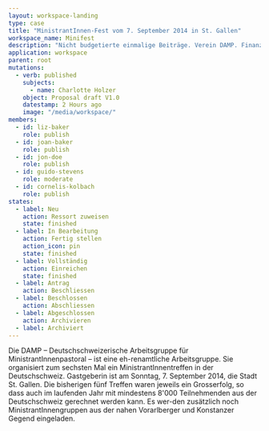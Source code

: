 ```yaml
---
layout: workspace-landing
type: case
title: "MinistrantInnen-Fest vom 7. September 2014 in St. Gallen"
workspace_name: Minifest
description: "Nicht budgetierte einmalige Beiträge. Verein DAMP. Finanzielle Unterstützung des MinistrantInnen-Fest vom 7. September 2014 in St. Gallen"
application: workspace
parent: root
mutations:
  - verb: published
    subjects:
      - name: Charlotte Holzer
    object: Proposal draft V1.0
    datestamp: 2 Hours ago
    image: "/media/workspace/"
members:
  - id: liz-baker
    role: publish
  - id: joan-baker
    role: publish
  - id: jon-doe
    role: publish
  - id: guido-stevens
    role: moderate
  - id: cornelis-kolbach
    role: publish
states:
  - label: Neu
    action: Ressort zuweisen
    state: finished
  - label: In Bearbeitung
    action: Fertig stellen
    action_icon: pin
    state: finished
  - label: Vollständig
    action: Einreichen
    state: finished
  - label: Antrag
    action: Beschliessen
  - label: Beschlossen
    action: Abschliessen
  - label: Abgeschlossen
    action: Archivieren
  - label: Archiviert
---
```


Die DAMP – Deutschschweizerische Arbeitsgruppe für MinistrantInnenpastoral – ist eine eh-renamtliche Arbeitsgruppe. Sie organisiert zum sechsten Mal ein MinistrantInnentreffen in der Deutschschweiz. Gastgeberin ist am Sonntag, 7. September 2014, die Stadt St. Gallen. Die bisherigen fünf Treffen waren jeweils ein Grosserfolg, so dass auch im laufenden Jahr mit mindestens 8'000 Teilnehmenden aus der Deutschschweiz gerechnet werden kann. Es wer-den zusätzlich noch MinistrantInnengruppen aus der nahen Vorarlberger und Konstanzer Gegend eingeladen.
